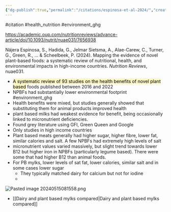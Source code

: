 ```yaml
---
{"dg-publish":true,"permalink":"/citations/espinosa-et-al-2024/","created":"2025-10-23T17:42:44.554+01:00","updated":"2025-10-23T18:06:08.785+01:00"}
---
```


#citation #health_nutrition  #environment_ghg 

https://academic.oup.com/nutritionreviews/advance-article/doi/10.1093/nutrit/nuae031/7656938

Nájera Espinosa, S., Hadida, G., Jelmar Sietsma, A., Alae-Carew, C., Turner, G., Green, R., ... & Scheelbeek, P. (2024). Mapping the evidence of novel plant-based foods: a systematic review of nutritional, health, and environmental impacts in high-income countries. _Nutrition Reviews_, nuae031.

- <mark style="background: #FFF3A3A6;">A systematic review of 93 studies on the health benefits of novel plant based</mark> foods published between 2016 and 2022
- NPBFs had substantially lower environmental footprint #environment_ghg 
- Health benefits were mixed, but studies generally showed that substituting them for animal products improved health
- plant based milks had weakest evidence for benefit, being occasionally linked to micronutrient deficiencies.
- Found grey literature using GFI, Green Queen and Google
- Only studies in high income countries
- Plant based meats generally had higher sugar, higher fibre, lower fat, similar calories and salt. A few NPBFs had extremely high levels of salt
- micronutrient values varied massively, but slight trend towards lower B12 but higher iron in NPBFs (particularly legume based). There were some that had higher B12 than animal foods.
- For PB mylks, lower levels of sat fat, lower calories, similar salt and in some cases lower sugar
	- They typically matched dairy for calcium but not for iodine
	- 

![Pasted image 20240515081558.png](/img/user/Pasted%20image%2020240515081558.png)

- [[Dairy and plant based mylks compared\|Dairy and plant based mylks compared]] 

